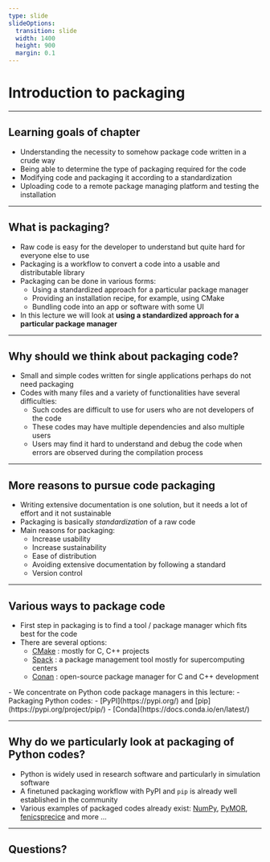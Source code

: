 ```yaml
---
type: slide
slideOptions:
  transition: slide
  width: 1400
  height: 900
  margin: 0.1
---
```


<style>
  .reveal strong {
  font-weight: bold;
    color: orange;
  }
  .reveal p {
    text-align: left;
  }
  .reveal section h1 {
    color: orange;
  }
  .reveal section h2 {
    color: orange;
  }
</style>

# Introduction to packaging

---

## Learning goals of chapter

- Understanding the necessity to somehow package code written in a crude way
- Being able to determine the type of packaging required for the code
- Modifying code and packaging it according to a standardization
- Uploading code to a remote package managing platform and testing the installation

---

## What is packaging?

- Raw code is easy for the developer to understand but quite hard for everyone else to use
- Packaging is a workflow to convert a code into a usable and distributable library
- Packaging can be done in various forms:
  - Using a standardized approach for a particular package manager
  - Providing an installation recipe, for example, using CMake
  - Bundling code into an app or software with some UI
- In this lecture we will look at **using a standardized approach for a particular package manager**

---

## Why should we think about packaging code?

- Small and simple codes written for single applications perhaps do not need packaging
- Codes with many files and a variety of functionalities have several difficulties:
  - Such codes are difficult to use for users who are not developers of the code
  - These codes may have multiple dependencies and also multiple users
  - Users may find it hard to understand and debug the code when errors are observed during the compilation process

---

## More reasons to pursue code packaging

- Writing extensive documentation is one solution, but it needs a lot of effort and it not sustainable
- Packaging is basically *standardization* of a raw code
- Main reasons for packaging:
  - Increase usability
  - Increase sustainability
  - Ease of distribution
  - Avoiding extensive documentation by following a standard
  - Version control

---

## Various ways to package code

- First step in packaging is to find a tool / package manager which fits best for the code
- There are several options:
  - [CMake](https://cmake.org/) <span>: mostly for C, C++ projects<!-- .element: class="fragment" data-fragment-index="1" --></span>
  - [Spack](https://spack.io/) <span>: a package management tool mostly for supercomputing centers<!-- .element: class="fragment" data-fragment-index="1" --></span>
  - [Conan](https://conan.io/) <span>: open-source package manager for C and C++ development<!-- .element: class="fragment" data-fragment-index="1" --></span>
<span>
- We concentrate on Python code package managers in this lecture:
  - Packaging Python codes:
    - [PyPI](https://pypi.org/) and [pip](https://pypi.org/project/pip/)
    - [Conda](https://docs.conda.io/en/latest/)
    <!-- .element: class="fragment" data-fragment-index="2" --></span>

---

## Why do we particularly look at packaging of Python codes?

- Python is widely used in research software and particularly in simulation software
- A finetuned packaging workflow with PyPI and `pip` is already well established in the community
- Various examples of packaged codes already exist: [NumPy](https://pypi.org/project/numpy/), [PyMOR](https://pypi.org/project/pymor/), [fenicsprecice](https://pypi.org/project/fenicsprecice/) and more ...

---

## Questions?
